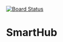 [![Board Status](https://dev.azure.com/SmartHub-Studio/58c1ce45-66da-4da5-92ef-f13f0440b4ac/ba9e3931-c970-4b04-a79f-c13b5108cdca/_apis/work/boardbadge/f0a131d6-c38c-4750-ba91-7d15ea261df1)](https://dev.azure.com/SmartHub-Studio/58c1ce45-66da-4da5-92ef-f13f0440b4ac/_boards/board/t/ba9e3931-c970-4b04-a79f-c13b5108cdca/Microsoft.RequirementCategory)
# SmartHub
